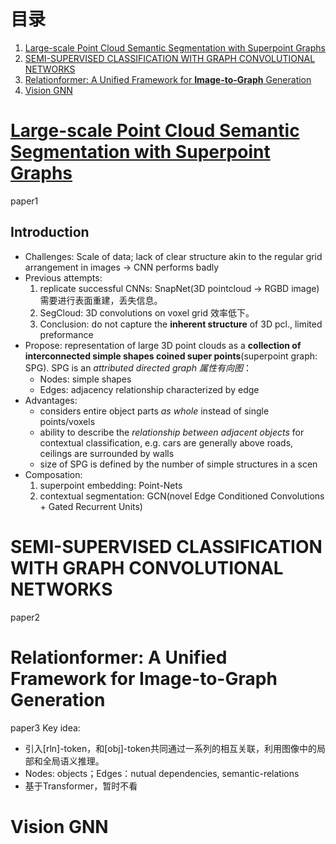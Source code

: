 # 目录
1. <a href="#paper1"> Large-scale Point Cloud Semantic Segmentation with Superpoint Graphs </a> <!--注意在引用时前面要加"#"-->
2. <a href="#paper2"> SEMI-SUPERVISED CLASSIFICATION WITH GRAPH CONVOLUTIONAL NETWORKS
3. <a href="#paper3"> Relationformer: A Unified Framework for **Image-to-Graph** Generation
4. Vision GNN

# Large-scale Point Cloud Semantic Segmentation with Superpoint Graphs
<a id="paper1"> paper1 </a>

## Introduction
- Challenges: Scale of data; lack of clear structure akin to the regular grid arrangement in images -> CNN performs badly
- Previous attempts:
  1. replicate successful CNNs: SnapNet(3D pointcloud -> RGBD image) 需要进行表面重建，丢失信息。
  2. SegCloud: 3D convolutions on voxel grid 效率低下。
  3. Conclusion: do not capture the **inherent structure** of 3D pcl.,  limited preformance
- Propose: representation of large 3D point clouds as a **collection of interconnected simple shapes coined super points**(superpoint graph: SPG). SPG is an *attributed directed graph 属性有向图*：
  - Nodes: simple shapes
  - Edges: adjacency relationship characterized by edge 
- Advantages: 
  - considers entire object parts *as whole* instead of single points/voxels
  - ability to describe the *relationship between adjacent objects* for contextual classification, e.g. cars are generally above roads, ceilings are surrounded by walls
  - size of SPG is defined by the number of simple structures in a scen
- Composation:
  1. superpoint embedding: Point-Nets
  2. contextual segmentation: GCN(novel Edge Conditioned Convolutions + Gated Recurrent Units)





# SEMI-SUPERVISED CLASSIFICATION WITH GRAPH CONVOLUTIONAL NETWORKS
<a id="paper2"> paper2 </a>



# Relationformer: A Unified Framework for **Image-to-Graph** Generation
<a id="paper3"> paper3 </a>
Key idea:
- 引入[rln]-token，和[obj]-token共同通过一系列的相互关联，利用图像中的局部和全局语义推理。
- Nodes: objects；Edges：nutual dependencies, semantic-relations
- 基于Transformer，暂时不看


# Vision GNN